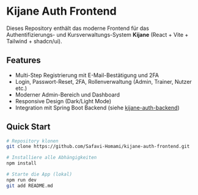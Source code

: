 # Kijane Auth Frontend

Dieses Repository enthält das moderne Frontend für das Authentifizierungs- und Kursverwaltungs-System **Kijane** (React + Vite + Tailwind + shadcn/ui).

## Features

- Multi-Step Registrierung mit E-Mail-Bestätigung und 2FA
- Login, Passwort-Reset, 2FA, Rollenverwaltung (Admin, Trainer, Nutzer etc.)
- Moderner Admin-Bereich und Dashboard
- Responsive Design (Dark/Light Mode)
- Integration mit Spring Boot Backend (siehe [kijane-auth-backend](https://github.com/Safavi-Homami/kijane-auth-backend))

## Quick Start

```bash
# Repository klonen
git clone https://github.com/Safavi-Homami/kijane-auth-frontend.git

# Installiere alle Abhängigkeiten
npm install

# Starte die App (lokal)
npm run dev
git add README.md
